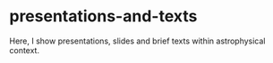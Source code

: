 # presentations-and-texts
Here, I show presentations, slides and brief texts within astrophysical context.

